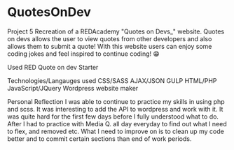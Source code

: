 # QuotesOnDev
Project 5
Recreation of a REDAcademy "Quotes on Devs_" website. Quotes on devs allows the user to view quotes from other developers and also allows them to submit a quote! With this website users can enjoy some coding jokes and feel inspired to continue coding! 😁


Used
RED Quote on dev Starter


Technologies/Langauges used
CSS/SASS
AJAX/JSON
GULP
HTML/PHP
JavaScript/JQuery
Wordpress website maker 


Personal Reflection
I was able to continue to practice my skills in using php and scss. It was interesting to add the API to wordpress and work with it. It was quite hard for the first few days before I
fully understood what to do. After I had to practice with Media Q. all day everyday to find out what I need to flex, and removed etc. What I need to improve on
is to clean up my code better and to commit certain sections than end of work periods. 
